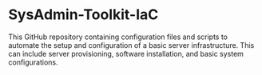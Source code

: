 # SysAdmin-Toolkit-IaC
This GitHub repository containing configuration files and scripts to automate the setup and configuration of a basic server infrastructure. This can include server provisioning, software installation, and basic system configurations.
